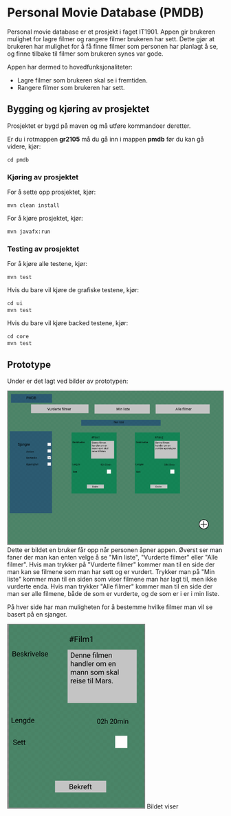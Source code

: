 # Personal Movie Database (PMDB)
Personal movie database er et prosjekt i faget IT1901. Appen gir brukeren mulighet for lagre filmer og rangere filmer brukeren har sett. Dette gjør at brukeren har mulighet for å få finne filmer som personen har planlagt å se, og finne tilbake til filmer som brukeren synes var gode.

Appen har dermed to hovedfunksjonaliteter:
- Lagre filmer som brukeren skal se i fremtiden.
- Rangere filmer som brukeren har sett.

## Bygging og kjøring av prosjektet

Prosjektet er bygd på maven og må utføre kommandoer deretter.

Er du i rotmappen **gr2105** må du gå inn i mappen **pmdb** før du kan gå videre, kjør:

```
cd pmdb
```

### Kjøring av prosjektet
 

For å sette opp prosjektet, kjør:

```
mvn clean install
```

For å kjøre prosjektet, kjør:

```
mvn javafx:run
```

### Testing av prosjektet
For å kjøre alle testene, kjør:

```
mvn test
```

Hvis du bare vil kjøre de grafiske testene, kjør:

```
cd ui
mvn test
```

Hvis du bare vil kjøre backed testene, kjør:
```
cd core
mvn test
```

## Prototype
Under er det lagt ved bilder av prototypen:

![Bildet ble ikke vist](images/desktopImage.png)
Dette er bildet en bruker får opp når personen åpner appen. Øverst ser man faner der man kan enten velge å se "Min liste", "Vurderte filmer" eller "Alle filmer". Hvis man trykker på "Vurderte filmer" kommer man til en side der man kan se filmene som man har sett og er vurdert. Trykker man på "Min liste" kommer man til en siden som viser filmene man har lagt til, men ikke vurderte enda. Hvis man trykker "Alle filmer" kommer man til en side der man ser alle filmene, både de som er vurderte, og de som er i er i min liste.

På hver side har man muligheten for å bestemme hvilke filmer man vil se basert på en sjanger. 






![Bildet ble ikke vist](images/movieImage.png)
Bildet viser
